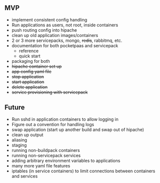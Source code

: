 ## MVP

* implement consistent config handling
* Run applications as users, not root, inside containers
* push routing config into hipache
* clean up old application images/containers
* 2 or 3 more servicepacks, mongo, <strike>redis</strike>, rabbitmq, etc.
* documentation for both pocketpaas and servicepack
  * reference
  * quick start
* packaging for both
* <strike>hipache container set up</strike>
* <strike>app config yaml file</strike>
* <strike>stop application</strike>
* <strike>start application</strike>
* <strike>delete application</strike>
* <strike>service provisioning with servicepack</strike>

## Future

* Run sshd in application containers to allow logging in
* Figure out a convention for handling logs
* swap application (start up another build and swap out of hipache)
* clean up output
* aliasing
* staging
* running non-buildpack containers
* running non-servicepack services
* adding arbitrary environment variables to applications
* many more yaml file features
* iptables (in service containers) to limit connections between containers and services
